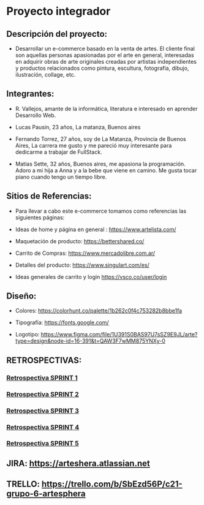 # Proyecto integrador

## Descripción del proyecto:

- Desarrollar un e-commerce basado en la venta de artes. El cliente final son aquellas personas apasionadas por el arte en general, interesadas en adquirir obras de arte originales creadas por artistas independientes y productos relacionados como pintura, escultura, fotografía, dibujo, ilustración, collage, etc.

## Integrantes:

- R. Vallejos, amante de la informática, literatura e interesado en aprender Desarrollo Web.

- Lucas Pausin, 23 años, La matanza, Buenos aires

- Fernando Torrez, 27 años, soy de La Matanza, Provincia de Buenos Aires, La carrera me gusto y me pareció muy interesante para dedicarme a trabajar de FullStack.

- Matias Sette, 32 años, Buenos aires, me apasiona la programación. Adoro a mi hija a Anna y a la bebe que viene en camino. Me gusta tocar piano cuando tengo un tiempo libre.

## Sitios de Referencias:

- Para llevar a cabo este e-commerce tomamos como referencias las siguientes páginas:

- Ideas de home y página en general : https://www.artelista.com/

- Maquetación de producto: https://bettershared.co/

- Carrito de Compras: https://www.mercadolibre.com.ar/

- Detalles del producto: https://www.singulart.com/es/

- Ideas generales de carrito y login https://vsco.co/user/login

## Diseño:

- Colores: https://colorhunt.co/palette/1b262c0f4c753282b8bbe1fa

- Tipografía: https://fonts.google.com/

- Logotipo: https://www.figma.com/file/1U391S0BAS97U7sSZ9E9JL/arte?type=design&node-id=16-391&t=QAW3F7wMM875YNXy-0

## RETROSPECTIVAS:

### [Retrospectiva SPRINT 1](https://github.com/x-Fenix-x/C21-Grupo6-Artesphera/tree/retrospectivas/Retro%201)

### [Retrospectiva SPRINT 2](https://github.com/x-Fenix-x/C21-Grupo6-Artesphera/blob/retrospectivas/retro2.MD)

### [Retrospectiva SPRINT 3](https://github.com/x-Fenix-x/C21-Grupo6-Artesphera/blob/retrospectivas/retro3.MD)

### [Retrospectiva SPRINT 4](https://github.com/x-Fenix-x/C21-Grupo6-Artesphera/blob/retrospectivas/retro4.MD)

### [Retrospectiva SPRINT 5](https://github.com/x-Fenix-x/C21-Grupo6-Artsphera/blob/retrospectivas/retro5.MD)

## JIRA: https://arteshera.atlassian.net

## TRELLO: https://trello.com/b/SbEzd56P/c21-grupo-6-artesphera
